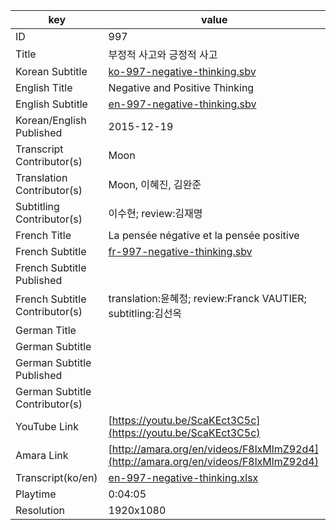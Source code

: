 |  key  |  value  |
|-------|---------|
| ID            | 997 |
| Title         | 부정적 사고와 긍정적 사고 |
| Korean Subtitle | [ko-997-negative-thinking.sbv](https://github.com/jungtosociety/dharma-qna/raw/master/sub/997/ko-997-negative-thinking.sbv) |
| English Title | Negative and Positive Thinking |
| English Subtitle | [en-997-negative-thinking.sbv](https://github.com/jungtosociety/dharma-qna/raw/master/sub/997/en-997-negative-thinking.sbv) |
| Korean/English Published     | 2015-12-19 |
| Transcript Contributor(s)   | Moon |
| Translation Contributor(s)   | Moon, 이혜진, 김완준 |
| Subtitling Contributor(s)   | 이수현; review:김재명 |
| French Title | La pensée négative et la pensée positive |
| French Subtitle | [fr-997-negative-thinking.sbv](https://github.com/jungtosociety/dharma-qna/raw/master/sub/997/fr-997-negative-thinking.sbv) |
| French Subtitle Published |  |
| French Subtitle Contributor(s) | translation:윤혜정; review:Franck VAUTIER; subtitling:김선옥 |
| German Title |  |
| German Subtitle |  |
| German Subtitle Published |  |
| German Subtitle Contributor(s) |  |
| YouTube Link  | [https://youtu.be/ScaKEct3C5c](https://youtu.be/ScaKEct3C5c) |
| Amara Link    | [http://amara.org/en/videos/F8lxMlmZ92d4](http://amara.org/en/videos/F8lxMlmZ92d4) |
| Transcript(ko/en) | [en-997-negative-thinking.xlsx](https://github.com/jungtosociety/dharma-qna/raw/master/sub/997/en-997-negative-thinking.xlsx) |
| Playtime | 0:04:05 |
| Resolution | 1920x1080|
